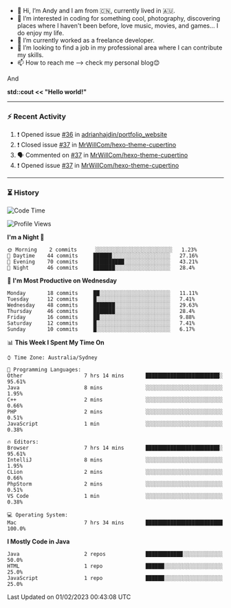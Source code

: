 - 👋 Hi, I’m Andy and I am from :cn:, currently lived in 🇦🇺.
- 👀 I’m interested in coding for something cool, photography, discovering places where I haven't been before, love music, movies, and games... I do enjoy my life.
- 🌱 I’m currently worked as a freelance developer.
- 💞️ I’m looking to find a job in my professional area where I can contribute my skills.
- 📫 How to reach me --> check my personal blog😊

And

**std::cout << "Hello world!"**

---

### ⚡ Recent Activity
<!--START_SECTION:activity-->
1. ❗️ Opened issue [#36](https://github.com/adrianhajdin/portfolio_website/issues/36) in [adrianhajdin/portfolio_website](https://github.com/adrianhajdin/portfolio_website)
2. ❗️ Closed issue [#37](https://github.com/MrWillCom/hexo-theme-cupertino/issues/37) in [MrWillCom/hexo-theme-cupertino](https://github.com/MrWillCom/hexo-theme-cupertino)
3. 🗣 Commented on [#37](https://github.com/MrWillCom/hexo-theme-cupertino/issues/37) in [MrWillCom/hexo-theme-cupertino](https://github.com/MrWillCom/hexo-theme-cupertino)
4. ❗️ Opened issue [#37](https://github.com/MrWillCom/hexo-theme-cupertino/issues/37) in [MrWillCom/hexo-theme-cupertino](https://github.com/MrWillCom/hexo-theme-cupertino)
<!--END_SECTION:activity-->

---

### ⏳ History
<!--START_SECTION:waka-->
![Code Time](http://img.shields.io/badge/Code%20Time-1%20hr%2033%20mins-blue)

![Profile Views](http://img.shields.io/badge/Profile%20Views-132-blue)

**I'm a Night 🦉** 

```text
🌞 Morning    2 commits      ░░░░░░░░░░░░░░░░░░░░░░░░░   1.23% 
🌆 Daytime    44 commits     ██████░░░░░░░░░░░░░░░░░░░   27.16% 
🌃 Evening    70 commits     ██████████░░░░░░░░░░░░░░░   43.21% 
🌙 Night      46 commits     ███████░░░░░░░░░░░░░░░░░░   28.4%

```
📅 **I'm Most Productive on Wednesday** 

```text
Monday       18 commits     ██░░░░░░░░░░░░░░░░░░░░░░░   11.11% 
Tuesday      12 commits     █░░░░░░░░░░░░░░░░░░░░░░░░   7.41% 
Wednesday    48 commits     ███████░░░░░░░░░░░░░░░░░░   29.63% 
Thursday     46 commits     ███████░░░░░░░░░░░░░░░░░░   28.4% 
Friday       16 commits     ██░░░░░░░░░░░░░░░░░░░░░░░   9.88% 
Saturday     12 commits     █░░░░░░░░░░░░░░░░░░░░░░░░   7.41% 
Sunday       10 commits     █░░░░░░░░░░░░░░░░░░░░░░░░   6.17%

```


📊 **This Week I Spent My Time On** 

```text
⌚︎ Time Zone: Australia/Sydney

💬 Programming Languages: 
Other                    7 hrs 14 mins       ████████████████████████░   95.61% 
Java                     8 mins              ░░░░░░░░░░░░░░░░░░░░░░░░░   1.95% 
C++                      2 mins              ░░░░░░░░░░░░░░░░░░░░░░░░░   0.66% 
PHP                      2 mins              ░░░░░░░░░░░░░░░░░░░░░░░░░   0.51% 
JavaScript               1 min               ░░░░░░░░░░░░░░░░░░░░░░░░░   0.38%

🔥 Editors: 
Browser                  7 hrs 14 mins       ████████████████████████░   95.61% 
IntelliJ                 8 mins              ░░░░░░░░░░░░░░░░░░░░░░░░░   1.95% 
CLion                    2 mins              ░░░░░░░░░░░░░░░░░░░░░░░░░   0.66% 
PhpStorm                 2 mins              ░░░░░░░░░░░░░░░░░░░░░░░░░   0.51% 
VS Code                  1 min               ░░░░░░░░░░░░░░░░░░░░░░░░░   0.38%

💻 Operating System: 
Mac                      7 hrs 34 mins       █████████████████████████   100.0%

```

**I Mostly Code in Java** 

```text
Java                     2 repos             ████████████░░░░░░░░░░░░░   50.0% 
HTML                     1 repo              ██████░░░░░░░░░░░░░░░░░░░   25.0% 
JavaScript               1 repo              ██████░░░░░░░░░░░░░░░░░░░   25.0%

```



 Last Updated on 01/02/2023 00:43:08 UTC
<!--END_SECTION:waka-->


<!---
JinchuanL/JinchuanL is a ✨ special ✨ repository because its `README.md` (this file) appears on your GitHub profile.
You can click the Preview link to take a look at your changes.
--->
